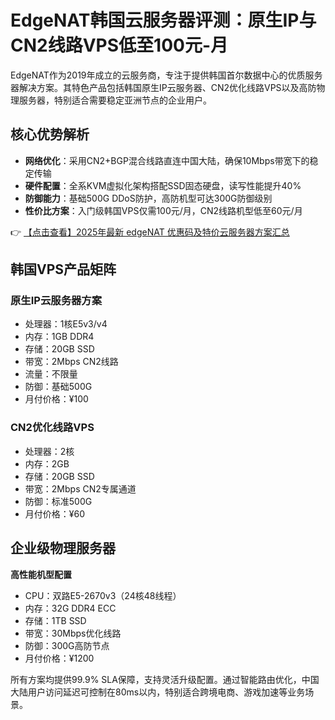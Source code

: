 # EdgeNAT韩国云服务器评测：原生IP与CN2线路VPS低至100元-月

EdgeNAT作为2019年成立的云服务商，专注于提供韩国首尔数据中心的优质服务器解决方案。其特色产品包括韩国原生IP云服务器、CN2优化线路VPS以及高防物理服务器，特别适合需要稳定亚洲节点的企业用户。

## 核心优势解析

- **网络优化**：采用CN2+BGP混合线路直连中国大陆，确保10Mbps带宽下的稳定传输
- **硬件配置**：全系KVM虚拟化架构搭配SSD固态硬盘，读写性能提升40%
- **防御能力**：基础500G DDoS防护，高防机型可达300G防御级别
- **性价比方案**：入门级韩国VPS仅需100元/月，CN2线路机型低至60元/月

👉 [【点击查看】2025年最新 edgeNAT 优惠码及特价云服务器方案汇总](https://bit.ly/edgenat)

## 韩国VPS产品矩阵

### 原生IP云服务器方案
- 处理器：1核E5v3/v4
- 内存：1GB DDR4
- 存储：20GB SSD
- 带宽：2Mbps CN2线路
- 流量：不限量
- 防御：基础500G
- 月付价格：¥100

### CN2优化线路VPS
- 处理器：2核
- 内存：2GB
- 存储：20GB SSD
- 带宽：2Mbps CN2专属通道
- 防御：标准500G
- 月付价格：¥60

## 企业级物理服务器

**高性能机型配置**
- CPU：双路E5-2670v3（24核48线程）
- 内存：32G DDR4 ECC
- 存储：1TB SSD
- 带宽：30Mbps优化线路
- 防御：300G高防节点
- 月付价格：¥1200

所有方案均提供99.9% SLA保障，支持灵活升级配置。通过智能路由优化，中国大陆用户访问延迟可控制在80ms以内，特别适合跨境电商、游戏加速等业务场景。
